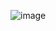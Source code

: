 ![image](https://github.com/ankit-royal/content-placeholder/assets/151389101/bdaa7efc-640a-4009-b3bf-6205f9d4d1c5)
